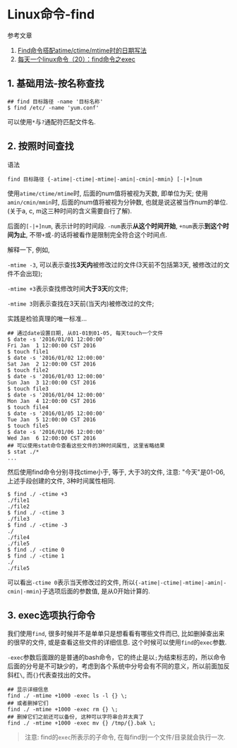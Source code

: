 # Linux命令-find

参考文章

1. [Find命令搭配atime/ctime/mtime时的日期写法](http://golehuang.blog.51cto.com/7499/1108124/)
2. [每天一个linux命令（20）：find命令之exec](http://www.cnblogs.com/peida/archive/2012/11/14/2769248.html)

## 1. 基础用法-按名称查找

```
## find 目标路径 -name '目标名称'
$ find /etc/ -name 'yum.conf'
```

可以使用`*`与`?`通配符匹配文件名.

## 2. 按照时间查找

语法

```
find 目标路径 {-atime|-ctime|-mtime|-amin|-cmin|-mmin} [-|+]num
```

使用`atime/ctime/mtime`时, 后面的num值将被视为天数, 即单位为天; 使用`amin/cmin/mmin`时, 后面的num值将被视为分钟数, 也就是说这被当作num的单位. (关于a, c, m这三种时间的含义需要自行了解).

后面的`[-|+]num`, 表示计时的时间段. `-num`表示**从这个时间开始**, `+num`表示**到这个时间为止**, 不带`+`或`-`的话将被看作是限制完全符合这个时间点. 

解释一下, 例如, 

`-mtime -3`, 可以表示查找**3天内**被修改过的文件(3天前不包括第3天, 被修改过的文件不会出现);

`-mtime +3`表示查找修改时间**大于3天**的文件;

`-mtime 3`则表示查找在3天前(当天内)被修改过的文件;

实践是检验真理的唯一标准...

```log
## 通过date设置日期, 从01-01到01-05, 每天touch一个文件
$ date -s '2016/01/01 12:00:00'
Fri Jan  1 12:00:00 CST 2016
$ touch file1
$ date -s '2016/01/02 12:00:00'
Sat Jan  2 12:00:00 CST 2016
$ touch file2
$ date -s '2016/01/03 12:00:00'
Sun Jan  3 12:00:00 CST 2016
$ touch file3
$ date -s '2016/01/04 12:00:00'
Mon Jan  4 12:00:00 CST 2016
$ touch file4
$ date -s '2016/01/05 12:00:00'
Tue Jan  5 12:00:00 CST 2016
$ touch file5
$ date -s '2016/01/06 12:00:00'
Wed Jan  6 12:00:00 CST 2016
## 可以使用stat命令查看这些文件的3种时间属性, 这里省略结果
$ stat ./*
...
```

然后使用find命令分别寻找ctime小于, 等于, 大于3的文件, 注意: "今天"是01-06, 上述手段创建的文件, 3种时间属性相同.

```
$ find ./ -ctime +3
./file1
./file2
$ find ./ -ctime 3
./file3
$ find ./ -ctime -3
./
./file4
./file5
$ find ./ -ctime 0
$ find ./ -ctime 1
./
./file5
```

可以看出`-ctime 0`表示当天修改过的文件, 所以`{-atime|-ctime|-mtime|-amin|-cmin|-mmin}`子选项后面的参数值, 是从0开始计算的.

## 3. exec选项执行命令

我们使用`find`, 很多时候并不是单单只是想看看有哪些文件而已, 比如删掉查出来的很早的文件, 或是查看这些文件的详细信息. 这个时候可以使用`find`的`exec`参数.

`-exec`参数后面跟的是普通的bash命令，它的终止是以`;`为结束标志的，所以命令后面的分号是不可缺少的，考虑到各个系统中分号会有不同的意义，所以前面加反斜杠`\`, 而`{}`代表查找出的文件。

```
## 显示详细信息
find ./ -mtime +1000 -exec ls -l {} \;
## 或者删掉它们
find ./ -mtime +1000 -exec rm {} \;
## 删掉它们之前还可以备份, 这种可以字符串合并太爽了
find ./ -mtime +1000 -exec mv {} /tmp/{}.bak \;
```

> 注意: find的`exec`所表示的子命令, 在每find到一个文件/目录就会执行一次.